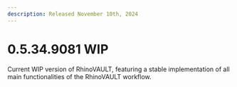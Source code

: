 ```yaml
---
description: Released November 10th, 2024
---
```


# 0.5.34.9081 WIP

Current WIP version of RhinoVAULT, featuring a stable implementation of all main functionalities of the RhinoVAULT workflow.
